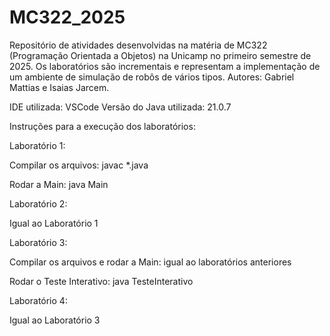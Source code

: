 # MC322_2025

Repositório de atividades desenvolvidas na matéria de MC322 (Programação Orientada a Objetos) na Unicamp no primeiro semestre de 2025.
Os laboratórios são incrementais e representam a implementação de um ambiente de simulação de robôs de vários tipos.
Autores: Gabriel Mattias e Isaias Jarcem.

IDE utilizada: VSCode
Versão do Java utilizada: 21.0.7

Instruções para a execução dos laboratórios:


Laboratório 1:

Compilar os arquivos: javac *.java

Rodar a Main: java Main


Laboratório 2:

Igual ao Laboratório 1


Laboratório 3:

Compilar os arquivos e rodar a Main: igual ao laboratórios anteriores

Rodar o Teste Interativo: java TesteInterativo


Laboratório 4:

Igual ao Laboratório 3
